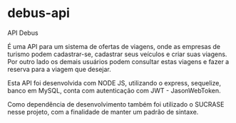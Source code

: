 # debus-api

API Debus


É uma API para um sistema de ofertas de viagens, onde as empresas de turismo podem cadastrar-se, cadastrar seus veículos e criar suas viagens. Por outro lado os demais usuários 
podem consultar estas viagens e fazer a reserva para a viagem que desejar.


Esta API foi desenvolvida com NODE JS, utilizando o express, sequelize, banco em MySQL, conta com autenticação com JWT - JasonWebToken.


Como dependência de desenvolvimento também foi utilizado o SUCRASE nesse projeto, com a finalidade de manter um padrão de sintaxe.
